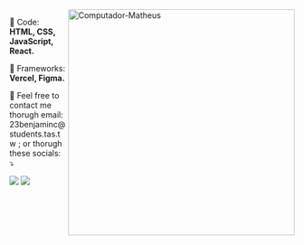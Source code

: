 <img src="" min-width="400px" max-width="400px" width="400px" align="right" alt="Computador-Matheus">

<p align="left">
  🦄 Code: <strong>HTML, CSS, JavaScript, React.</strong>
</p>

<p align="left">
  💼 Frameworks: <strong>Vercel, Figma.</strong>
</p>

<p align="left">
  💌 Feel free to contact me thorugh email: 23benjaminc@students.tas.tw ; or thorugh these socials: ⤵️
</p>

<p align="left">
  <a href="https://www.instagram.com/benjjjmin" alt="Instagram">
  <img src="https://img.shields.io/badge/-Instagram-DF0174?style=for-the-badge&logo=instagram&logoColor=white&link=https://instagram.com/matheusfc.dev/"/></a>

  <a href="https://www.linkedin.com/benjaminchen321/" alt="Linkedin">
  <img src="https://img.shields.io/badge/-Linkedin-0e76a8?style=for-the-badge&logo=Linkedin&logoColor=white&link=https://www.linkedin.com/in/matheus-freitas-campos-235305137/" /></a>

